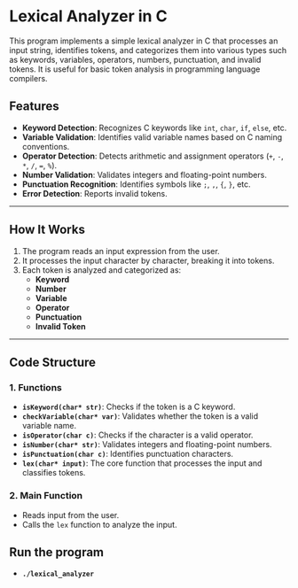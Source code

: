 # Lexical Analyzer in C

This program implements a simple lexical analyzer in C that processes an input string, identifies tokens, and categorizes them into various types such as keywords, variables, operators, numbers, punctuation, and invalid tokens. It is useful for basic token analysis in programming language compilers.

## Features

- **Keyword Detection**: Recognizes C keywords like `int`, `char`, `if`, `else`, etc.
- **Variable Validation**: Identifies valid variable names based on C naming conventions.
- **Operator Detection**: Detects arithmetic and assignment operators (`+`, `-`, `*`, `/`, `=`, `%`).
- **Number Validation**: Validates integers and floating-point numbers.
- **Punctuation Recognition**: Identifies symbols like `;`, `,`, `{`, `}`, etc.
- **Error Detection**: Reports invalid tokens.

---

## How It Works

1. The program reads an input expression from the user.
2. It processes the input character by character, breaking it into tokens.
3. Each token is analyzed and categorized as:
   - **Keyword**
   - **Number**
   - **Variable**
   - **Operator**
   - **Punctuation**
   - **Invalid Token**

---

## Code Structure

### 1. **Functions**
- **`isKeyword(char* str)`**: Checks if the token is a C keyword.
- **`checkVariable(char* var)`**: Validates whether the token is a valid variable name.
- **`isOperator(char c)`**: Checks if the character is a valid operator.
- **`isNumber(char* str)`**: Validates integers and floating-point numbers.
- **`isPunctuation(char c)`**: Identifies punctuation characters.
- **`lex(char* input)`**: The core function that processes the input and classifies tokens. 

### 2. **Main Function**
- Reads input from the user.
- Calls the `lex` function to analyze the input.

## Run the program 
- **`./lexical_analyzer`**

